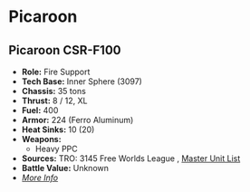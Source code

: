 # Picaroon 

## Picaroon CSR-F100 

- **Role:** Fire Support 
- **Tech Base:** Inner Sphere (3097) 
- **Chassis:** 35 tons 
- **Thrust:** 8 / 12, XL 
- **Fuel:** 400 
- **Armor:** 224 (Ferro Aluminum) 
- **Heat Sinks:** 10 (20) 
- **Weapons:** 
  - Heavy PPC 
- **Sources:** TRO: 3145 Free Worlds League , [Master Unit List](http://masterunitlist.info/Unit/Details/6517) 
- **Battle Value:** Unknown 
- [*More Info*](picaroon/picaroon_csr-f100.md) 

